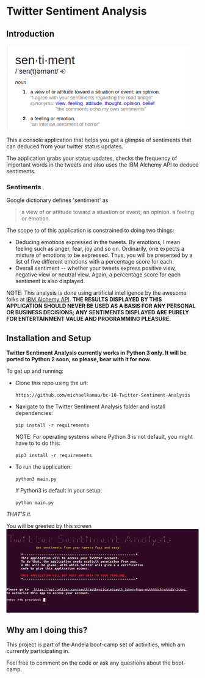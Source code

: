 # Twitter Sentiment Analysis

## Introduction

![sentiment definition](sentiment.png)

This a console application that helps you get a glimpse of sentiments that can deduced from your twitter status updates.

The application grabs your status updates, checks the frequency of important words in the tweets and also uses the IBM Alchemy API to deduce sentiments.

### Sentiments

Google dictionary defines 'sentiment' as 
> a view of or attitude toward a situation or event; an opinion.
> a feeling or emotion.

The scope to of this application is constrained to doing two things:
* Deducing emotions expressed in the tweets. By emotions, I mean feeling such as anger, fear, joy and so on. Ordinarily, one expects a mixture of emotions to be expressed. Thus, you will be presented by a list of five different emotions with a percentage score for each.
* Overall sentiment -- whether your tweets express positive view, negative view or neutral view. Again, a percentage score for each sentiment is also displayed.

NOTE: This analysis is done using artificial intelligence by the awesome folks at [IBM Alchemy API](http://www.alchemyapi.com/). 
**THE RESULTS DISPLAYED BY THIS APPLICATION SHOULD NEVER BE USED AS A BASIS FOR ANY PERSONAL OR BUSINESS DECISIONS; ANY SENTIMENTS DISPLAYED ARE PURELY FOR ENTERTAINMENT VALUE AND PROGRAMMING PLEASURE.**

## Installation and Setup

**Twitter Sentiment Analysis currently works in Python 3 only. It will be ported to Python
 2 soon, so please, bear with it for now.**

To get up and running:
* Clone this repo using the url:

    ```https://github.com/michaelkamau/bc-10-Twitter-Sentiment-Analysis```

* Navigate to the Twitter Sentiment Analysis folder and install dependencies:

    ```pip install -r requirements```

    NOTE: For operating systems where Python 3 is not default, you might have to to do this:
    
    ```pip3 install -r requirements```

* To run the application:
    
    ```python3 main.py```

    If Python3 is default in your setup:
    
    ```python main.py```

_THAT'S it._

You will be greeted by this screen 
![main screen](screen.png)


## Why am I doing this?

This project is part of the Andela boot-camp set of activities, which am currently participating in.

Feel free to comment on the code or ask any questions about the boot-camp.
